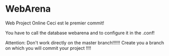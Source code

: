 # WebArena
Web Project Online 
Ceci est le premier commit!

You have to call the database webarena and to configure it in the .conf! 

Attention:
Don't work directly on the master branch!!!!!!
Create you a branch on which you will commit your project !!!!
